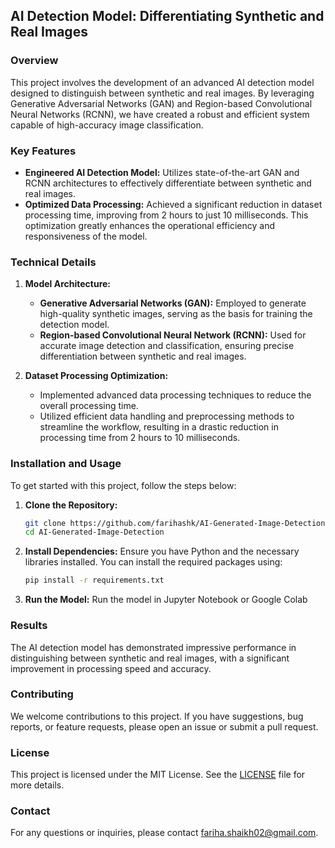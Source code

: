 ## AI Detection Model: Differentiating Synthetic and Real Images

### Overview
This project involves the development of an advanced AI detection model designed to distinguish between synthetic and real images. By leveraging Generative Adversarial Networks (GAN) and Region-based Convolutional Neural Networks (RCNN), we have created a robust and efficient system capable of high-accuracy image classification.

### Key Features
- **Engineered AI Detection Model:** Utilizes state-of-the-art GAN and RCNN architectures to effectively differentiate between synthetic and real images.
- **Optimized Data Processing:** Achieved a significant reduction in dataset processing time, improving from 2 hours to just 10 milliseconds. This optimization greatly enhances the operational efficiency and responsiveness of the model.

### Technical Details
1. **Model Architecture:**
   - **Generative Adversarial Networks (GAN):** Employed to generate high-quality synthetic images, serving as the basis for training the detection model.
   - **Region-based Convolutional Neural Network (RCNN):** Used for accurate image detection and classification, ensuring precise differentiation between synthetic and real images.

2. **Dataset Processing Optimization:**
   - Implemented advanced data processing techniques to reduce the overall processing time.
   - Utilized efficient data handling and preprocessing methods to streamline the workflow, resulting in a drastic reduction in processing time from 2 hours to 10 milliseconds.

### Installation and Usage
To get started with this project, follow the steps below:

1. **Clone the Repository:**
   ```bash
   git clone https://github.com/farihashk/AI-Generated-Image-Detection.git
   cd AI-Generated-Image-Detection
   ```

2. **Install Dependencies:**
   Ensure you have Python and the necessary libraries installed. You can install the required packages using:
   ```bash
   pip install -r requirements.txt
   ```

3. **Run the Model:**
   Run the model in Jupyter Notebook or Google Colab

### Results
The AI detection model has demonstrated impressive performance in distinguishing between synthetic and real images, with a significant improvement in processing speed and accuracy. 

### Contributing
We welcome contributions to this project. If you have suggestions, bug reports, or feature requests, please open an issue or submit a pull request.

### License
This project is licensed under the MIT License. See the [LICENSE](LICENSE) file for more details.

### Contact
For any questions or inquiries, please contact fariha.shaikh02@gmail.com.

